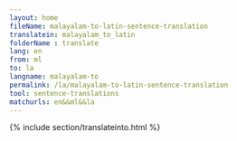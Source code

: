 ```yaml
---
layout: home
fileName: malayalam-to-latin-sentence-translation
translatein: malayalam_to_latin
folderName : translate
lang: en
from: ml
to: la
langname: malayalam-to
permalink: /la/malayalam-to-latin-sentence-translation
tool: sentence-translations
matchurls: en&&ml&&la
---
```

{% include section/translateinto.html %}

